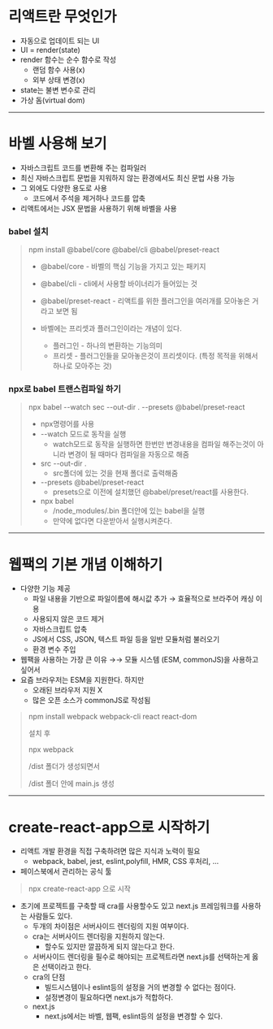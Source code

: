 # 리액트란 무엇인가

- 자동으로 업데이트 되는 UI
- UI = render(state)
- render 함수는 순수 함수로 작성
  - 랜덤 함수 사용(x)
  - 외부 상태 변경(x)
- state는 불변 변수로 관리
- 가상 돔(virtual dom)

---



# 바벨 사용해 보기

- 자바스크립트 코드를 변환해 주는 컴파일러
- 최신 자바스크립트 문법을 지워하지 않는 환경에서도 최신 문법 사용 가능
- 그 외에도 다양한 용도로 사용
  - 코드에서 주석을 제거하나 코드를 압축
- 리액트에서는 JSX 문법을 사용하기 위해 바벨을 사용

### babel 설치

> npm install @babel/core @babel/cli @babel/preset-react
>
> - @babel/core - 바벨의 핵심 기능을 가지고 있는 패키지
>
> - @babel/cli - cli에서 사용할 바이너리가 들어있는 것
>
> - @babel/preset-react - 리액트를 위한 플러그인을 여러개를 모아놓은 거라고 보면 됨
>
>   
>
> - 바벨에는 프리셋과 플러그인이라는 개념이 있다.
>
>   - 플러그인 - 하나의 변환하는 기능의미
>   - 프리셋 - 플러그인들을 모아놓은것이 프리셋이다. (특정 목적을 위해서 하나로 모아주는 것)

### npx로 babel 트랜스컴파일 하기

> npx babel --watch sec --out-dir . --presets @babel/preset-react
>
> - npx명령어를 사용
> - --watch 모드로 동작을 실행
>   - watch모드로 동작을 실행하면 한번만 변경내용을 컴파일 해주는것이 아니라
>     변경이 될 때마다 컴파일을 자동으로 해줌
> - src --out-dir . 
>   - src폴더에 있는 것을 현재 폴더로 출력해줌
> - --presets @babel/preset-react
>   - presets으로 이전에 설치했던 @babel/preset/react를 사용한다.
> - npx babel
>   - /node_modules/.bin 폴더안에 있는 babel을 실행
>   - 만약에 없다면 다운받아서 실행시켜준다.

---

# 웹팩의 기본 개념 이해하기

- 다양한 기능 제공
  - 파일 내용을 기반으로 파일이름에 해시값 추가 → 효율적으로 브라주어 캐싱 이용
  - 사용되지 않은 코드 제거
  - 자바스크립트 압축
  - JS에서 CSS, JSON, 텍스트 파일 등을 일반 모듈처럼 불러오기
  - 환경 변수 주입
- 웹팩을 사용하는 가장 큰 이유 →→ 모듈 시스템 (ESM, commonJS)을 사용하고 싶어서
- 요즘 브라우저는 ESM을 지원한다. 하지만
  - 오래된 브라우저 지원 X
  - 많은 오픈 소스가 commonJS로 작성됨

> npm install webpack webpack-cli react react-dom
>
> 설치 후 
>
> npx webpack
>
> /dist 폴더가 생성되면서
>
> /dist 폴더 안에 main.js 생성

---

# create-react-app으로 시작하기

- 리액트 개발 환경을 직접 구축하려면 많은 지식과 노력이 필요
  - webpack, babel, jest, eslint,polyfill, HMR, CSS 후처리, ...
- 페이스북에서 관리하는 공식 툴

>npx create-react-app 으로 시작

- 초기에 프로젝트를 구축할 때 cra를 사용할수도 있고 next.js 프레임워크를 사용하는 사람들도 있다.
  - 두개의 차이점은 서버사이드 렌더링의 지원 여부이다.
  - cra는 서버사이드 렌더링을 지원하지 않는다.
    - 할수도 있지만 깔끔하게 되지 않는다고 한다.
  - 서버사이드 렌더링을 필수로 해야되는 프로젝트라면 next.js를 선택하는게 옳은 선택이라고 한다.
  - cra의 단점
    - 빌드시스템이나 eslint등의 설정을 거의 변경할 수 없다는 점이다.
    - 설정변경이 필요하다면 next.js가 적합하다.
  - next.js
    - next.js에서는 바벨, 웹팩, eslint등의 설정을 변경할 수 있다.



